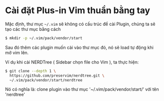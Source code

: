 # Cài đặt Plus-in Vim thuần bằng tay
Mặc định, thư mục `~/.vim` sẽ không có cấu trúc để cài Plugin, chúng ta sẽ tạo các thư mục bằng cách
```bash
$ mkdir -p ~/.vim/pack/vendor/start
```
Sau đó thêm các plugin muốn cài vào thư mục đó, nó sẽ load tự động khi mở vim lên.

Ví dụ khi cài NERDTree ( Sidebar chọn file cho Vim ), ta thực hiện:
```bash
$ git clone --depth 1 \
  https://github.com/preservim/nerdtree.git \
  ~/.vim/pack/vendor/start/nerdtree
```
Nó có nghĩa là: clone plugin vào thư mục '~/.vim/pack/vendor/start/' với tên 'nerdtree'

